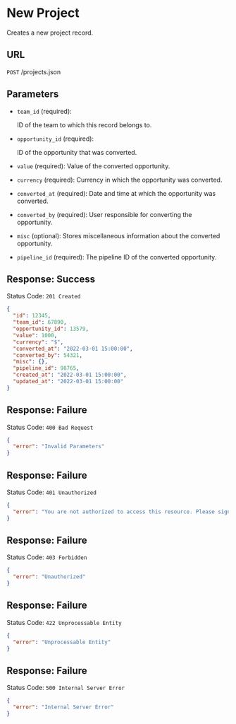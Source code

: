 # New Project

Creates a new project record.

## URL

`POST` /projects.json

## Parameters

- `team_id` (required):

  ID of the team to which this record belongs to.

- `opportunity_id` (required):

  ID of the opportunity that was converted.

- `value` (required):
  Value of the converted opportunity.
- `currency` (required):
  Currency in which the opportunity was converted.
- `converted_at` (required):
  Date and time at which the opportunity was converted.
- `converted_by` (required):
  User responsible for converting the opportunity.
- `misc` (optional):
  Stores miscellaneous information about the converted opportunity.
- `pipeline_id` (required):
  The pipeline ID of the converted opportunity.

## Response: Success

Status Code: `201 Created`

```json
{
  "id": 12345,
  "team_id": 67890,
  "opportunity_id": 13579,
  "value": 1000,
  "currency": "$",
  "converted_at": "2022-03-01 15:00:00",
  "converted_by": 54321,
  "misc": {},
  "pipeline_id": 98765,
  "created_at": "2022-03-01 15:00:00",
  "updated_at": "2022-03-01 15:00:00"
}
```

## Response: Failure

Status Code: `400 Bad Request`

```json
{
  "error": "Invalid Parameters"
}
```

## Response: Failure

Status Code: `401 Unauthorized`

```json
{
  "error": "You are not authorized to access this resource. Please sign up or log in."
}
```

## Response: Failure

Status Code: `403 Forbidden`

```json
{
  "error": "Unauthorized"
}
```

## Response: Failure

Status Code: `422 Unprocessable Entity`

```json
{
  "error": "Unprocessable Entity"
}
```

## Response: Failure

Status Code: `500 Internal Server Error`

```json
{
  "error": "Internal Server Error"
}
```
